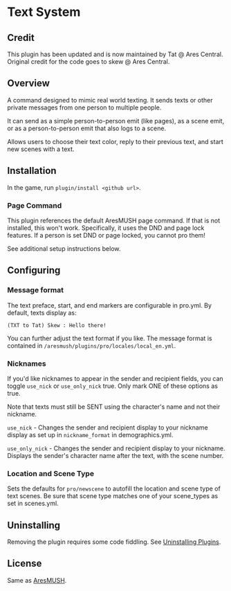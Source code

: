 # Text System

## Credit
This plugin has been updated and is now maintained by Tat @ Ares Central. Original credit for the code goes to skew @ Ares Central.

## Overview

A command designed to mimic real world texting. It sends texts or other private messages from one person to multiple people.

It can send as a simple person-to-person emit (like pages), as a scene emit, or as a person-to-person emit that also logs to a scene.

Allows users to choose their text color, reply to their previous text, and start new scenes with a text.

## Installation
In the game, run `plugin/install <github url>`.

### Page Command

This plugin references the default AresMUSH page command. If that is not installed, this won't work. Specifically, it uses the DND and page lock features. If a person is set DND or page locked, you cannot pro them!

See additional setup instructions below.

## Configuring

### Message format

The text preface, start, and end markers are configurable in pro.yml. By default, texts display as:

`(TXT to Tat) Skew : Hello there!`

You can further adjust the text format if you like. The message format is contained in `/aresmush/plugins/pro/locales/local_en.yml`.

### Nicknames

If you'd like nicknames to appear in the sender and recipient fields, you can toggle `use_nick` or `use_only_nick` true. Only mark ONE of these options as true.

Note that texts must still be SENT using the character's name and not their nickname.

`use_nick` - Changes the sender and recipient display to your nickname display as set up in `nickname_format` in demographics.yml.

`use_only_nick` - Changes the sender and recipient display to your nickname. Displays the sender's character name after the text, with the scene number.

### Location and Scene Type
Sets the defaults for `pro/newscene` to autofill the location and scene type of text scenes. Be sure that scene type matches one of your scene_types as set in scenes.yml.

## Uninstalling

Removing the plugin requires some code fiddling.  See [Uninstalling Plugins](https://www.aresmush.com/tutorials/code/extras.html#uninstalling-plugins).


## License

Same as [AresMUSH](https://aresmush.com/license).
